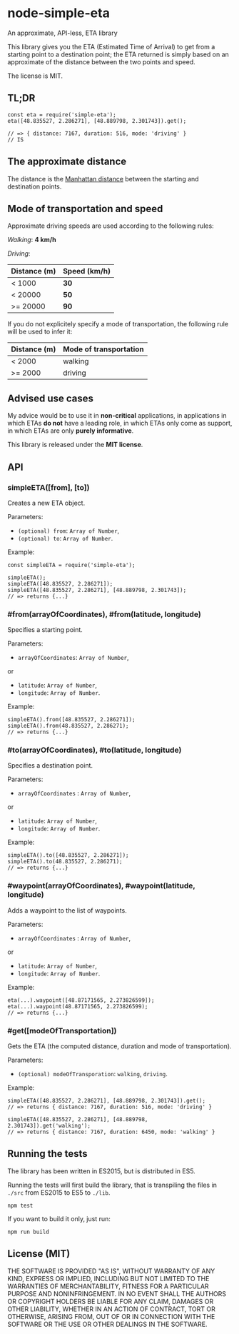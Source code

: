 # node-simple-eta
An approximate, API-less, ETA library

This library gives you the ETA (Estimated Time of Arrival) to get from a starting point to a destination point;
the ETA returned is simply based on an approximate of the distance between the two points and speed.

The license is MIT.

## TL;DR
```
const eta = require('simple-eta');
eta([48.835527, 2.286271], [48.889798, 2.301743]).get();

// => { distance: 7167, duration: 516, mode: 'driving' }
// IS
```

## The approximate distance
The distance is the [Manhattan distance](https://en.wikipedia.org/wiki/Taxicab_geometry) between the starting and destination points.

## Mode of transportation and speed
Approximate driving speeds are used according to the following rules:

_Walking_: __4 km/h__

_Driving_:

 Distance (m) | Speed (km/h)
--------------|-------------
 < 1000       | __30__
 < 20000      | __50__
 >= 20000     | __90__
 
If you do not explicitely specify a mode of transportation, the following rule will be used to infer it:

 Distance (m) | Mode of transportation
--------------|-----------------------
 < 2000       | walking
 >= 2000      | driving

## Advised use cases
My advice would be to use it in __non-critical__ applications, in applications in which ETAs __do not__ have a leading role, in which ETAs only come as support, in which ETAs are only __purely informative__.

This library is released under the __MIT license__.

## API

### simpleETA([from], [to])
Creates a new ETA object.

Parameters:

 - `(optional) from`: `Array of Number`,
 - `(optional) to`: `Array of Number`.

Example:

```
const simpleETA = require('simple-eta');

simpleETA();
simpleETA([48.835527, 2.286271]);
simpleETA([48.835527, 2.286271], [48.889798, 2.301743]);
// => returns {...}
```

### #from(arrayOfCoordinates), #from(latitude, longitude)
Specifies a starting point.

Parameters:

 - `arrayOfCoordinates`: `Array of Number`,

or

 - `latitude`: `Array of Number`,
 - `longitude`: `Array of Number`.

Example:

```
simpleETA().from([48.835527, 2.286271]);
simpleETA().from(48.835527, 2.286271);
// => returns {...}
```

### #to(arrayOfCoordinates), #to(latitude, longitude)
Specifies a destination point.

Parameters:

 - `arrayOfCoordinates` : `Array of Number`,

or

 - `latitude`: `Array of Number`,
 - `longitude`: `Array of Number`.

Example:

```
simpleETA().to([48.835527, 2.286271]);
simpleETA().to(48.835527, 2.286271);
// => returns {...}
```

### #waypoint(arrayOfCoordinates), #waypoint(latitude, longitude)
Adds a waypoint to the list of waypoints.

Parameters:

 - `arrayOfCoordinates` : `Array of Number`,

or

 - `latitude`: `Array of Number`,
 - `longitude`: `Array of Number`.

Example:

```
eta(...).waypoint([48.87171565, 2.273826599]);
eta(...).waypoint(48.87171565, 2.273826599);
// => returns {...}
```

### #get([modeOfTransportation])
Gets the ETA (the computed distance, duration and mode of transportation).

Parameters:

 - `(optional) modeOfTransporation`: `walking`, `driving`.

Example:

```
simpleETA([48.835527, 2.286271], [48.889798, 2.301743]).get();
// => returns { distance: 7167, duration: 516, mode: 'driving' }

simpleETA([48.835527, 2.286271], [48.889798, 2.301743]).get('walking');
// => returns { distance: 7167, duration: 6450, mode: 'walking' }
```

## Running the tests
The library has been written in ES2015, but is distributed in ES5.

Running the tests will first build the library, that is transpiling the files in `./src` from ES2015 to ES5 to `./lib`.

```
npm test
```

If you want to build it only, just run:

```
npm run build
```

## License (MIT)
THE SOFTWARE IS PROVIDED "AS IS", WITHOUT WARRANTY OF ANY KIND, EXPRESS OR IMPLIED, INCLUDING BUT NOT LIMITED TO THE WARRANTIES OF MERCHANTABILITY, FITNESS FOR A PARTICULAR PURPOSE AND NONINFRINGEMENT. IN NO EVENT SHALL THE AUTHORS OR COPYRIGHT HOLDERS BE LIABLE FOR ANY CLAIM, DAMAGES OR OTHER LIABILITY, WHETHER IN AN ACTION OF CONTRACT, TORT OR OTHERWISE, ARISING FROM, OUT OF OR IN CONNECTION WITH THE SOFTWARE OR THE USE OR OTHER DEALINGS IN THE SOFTWARE.